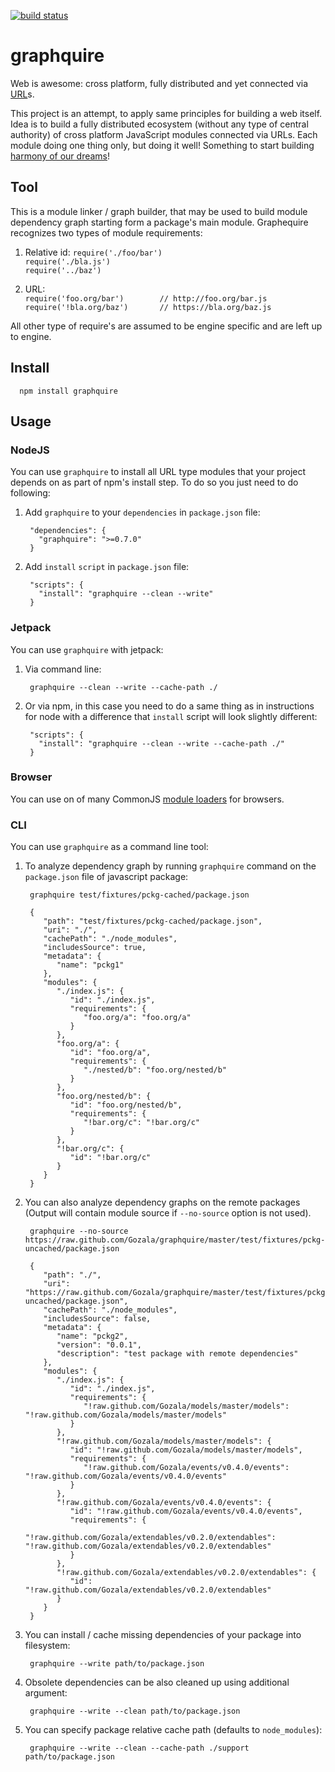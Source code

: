 [![build status](https://secure.travis-ci.org/Gozala/graphquire.png)](http://travis-ci.org/Gozala/graphquire)
# graphquire #

Web is awesome: cross platform, fully distributed and yet connected via [URL]s.

This project is an attempt, to apply same principles for building a web itself.
Idea is to build a fully distributed ecosystem (without any type of central
authority) of cross platform JavaScript modules connected via URLs. Each module
doing one thing only, but doing it well! Something to start building [harmony
of our dreams]!

## Tool ##

This is a module linker / graph builder, that may be used to build module
dependency graph starting form a package's main module. Graphequire recognizes
two types of module requirements:

  1. Relative id:
     `require('./foo/bar')`  
     `require('./bla.js')`  
     `require('../baz')`

  2. URL:  
     `require('foo.org/bar')        // http://foo.org/bar.js`  
     `require('!bla.org/baz')       // https://bla.org/baz.js`

All other type of require's are assumed to be engine specific and are left up
to engine.

## Install ##

      npm install graphquire

## Usage ##

### NodeJS ##

You can use `graphquire` to install all URL type modules that your project
depends on as part of npm's install step. To do so you just need to do
following:

1. Add `graphquire` to your `dependencies` in `package.json` file:

        "dependencies": {
          "graphquire": ">=0.7.0"
        }

2. Add `install` `script` in `package.json` file:

        "scripts": {
          "install": "graphquire --clean --write"
        }

### Jetpack ###

You can use `graphquire` with jetpack:

1. Via command line:

        graphquire --clean --write --cache-path ./

2. Or via npm, in this case you need to do a same thing as in instructions for
   node with a difference that `install` script will look slightly different:

        "scripts": {
          "install": "graphquire --clean --write --cache-path ./"
        }

### Browser ###

You can use on of many CommonJS [module loaders](http://jsm.io/jsm.js) for
browsers.

### CLI ###

You can use `graphquire` as a command line tool:

1. To analyze dependency graph by running `graphquire` command on the
`package.json` file of javascript package:

        graphquire test/fixtures/pckg-cached/package.json

        {
           "path": "test/fixtures/pckg-cached/package.json",
           "uri": "./",
           "cachePath": "./node_modules",
           "includesSource": true,
           "metadata": {
              "name": "pckg1"
           },
           "modules": {
              "./index.js": {
                 "id": "./index.js",
                 "requirements": {
                    "foo.org/a": "foo.org/a"
                 }
              },
              "foo.org/a": {
                 "id": "foo.org/a",
                 "requirements": {
                    "./nested/b": "foo.org/nested/b"
                 }
              },
              "foo.org/nested/b": {
                 "id": "foo.org/nested/b",
                 "requirements": {
                    "!bar.org/c": "!bar.org/c"
                 }
              },
              "!bar.org/c": {
                 "id": "!bar.org/c"
              }
           }
        }

2. You can also analyze dependency graphs on the remote packages (Output will
   contain module source if `--no-source` option is not used).

        graphquire --no-source https://raw.github.com/Gozala/graphquire/master/test/fixtures/pckg-uncached/package.json

        {
           "path": "./",
           "uri": "https://raw.github.com/Gozala/graphquire/master/test/fixtures/pckg-uncached/package.json",
           "cachePath": "./node_modules",
           "includesSource": false,
           "metadata": {
              "name": "pckg2",
              "version": "0.0.1",
              "description": "test package with remote dependencies"
           },
           "modules": {
              "./index.js": {
                 "id": "./index.js",
                 "requirements": {
                    "!raw.github.com/Gozala/models/master/models": "!raw.github.com/Gozala/models/master/models"
                 }
              },
              "!raw.github.com/Gozala/models/master/models": {
                 "id": "!raw.github.com/Gozala/models/master/models",
                 "requirements": {
                    "!raw.github.com/Gozala/events/v0.4.0/events": "!raw.github.com/Gozala/events/v0.4.0/events"
                 }
              },
              "!raw.github.com/Gozala/events/v0.4.0/events": {
                 "id": "!raw.github.com/Gozala/events/v0.4.0/events",
                 "requirements": {
                    "!raw.github.com/Gozala/extendables/v0.2.0/extendables": "!raw.github.com/Gozala/extendables/v0.2.0/extendables"
                 }
              },
              "!raw.github.com/Gozala/extendables/v0.2.0/extendables": {
                 "id": "!raw.github.com/Gozala/extendables/v0.2.0/extendables"
              }
           }
        }


3. You can install / cache missing dependencies of your package into filesystem:

        graphquire --write path/to/package.json

4. Obsolete dependencies can be also cleaned up using additional argument:

        graphquire --write --clean path/to/package.json

5. You can specify package relative cache path (defaults to `node_modules`):

        graphquire --write --clean --cache-path ./support path/to/package.json

[URL]:http://en.wikipedia.org/wiki/Uniform_Resource_Locator
[harmony of our dreams]:http://wiki.ecmascript.org/doku.php?id=harmony:modules
